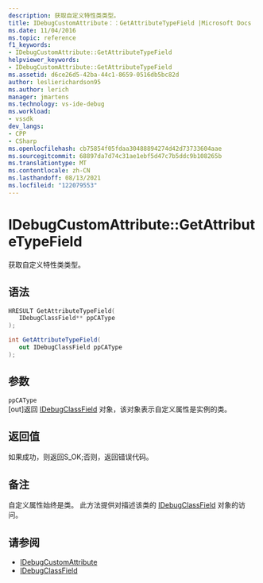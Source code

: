 ```yaml
---
description: 获取自定义特性类类型。
title: IDebugCustomAttribute：：GetAttributeTypeField |Microsoft Docs
ms.date: 11/04/2016
ms.topic: reference
f1_keywords:
- IDebugCustomAttribute::GetAttributeTypeField
helpviewer_keywords:
- IDebugCustomAttribute::GetAttributeTypeField
ms.assetid: d6ce26d5-42ba-44c1-8659-0516db5bc82d
author: leslierichardson95
ms.author: lerich
manager: jmartens
ms.technology: vs-ide-debug
ms.workload:
- vssdk
dev_langs:
- CPP
- CSharp
ms.openlocfilehash: cb75854f05fdaa30488894274d42d73733604aae
ms.sourcegitcommit: 68897da7d74c31ae1ebf5d47c7b5ddc9b108265b
ms.translationtype: MT
ms.contentlocale: zh-CN
ms.lasthandoff: 08/13/2021
ms.locfileid: "122079553"
---
```

# <a name="idebugcustomattributegetattributetypefield"></a>IDebugCustomAttribute::GetAttributeTypeField
获取自定义特性类类型。

## <a name="syntax"></a>语法

```cpp
HRESULT GetAttributeTypeField( 
   IDebugClassField** ppCAType
);
```

```csharp
int GetAttributeTypeField(
   out IDebugClassField ppCAType
);
```

## <a name="parameters"></a>参数
`ppCAType`\
[out]返回 [IDebugClassField](../../../extensibility/debugger/reference/idebugclassfield.md) 对象，该对象表示自定义属性是实例的类。

## <a name="return-value"></a>返回值
 如果成功，则返回S_OK;否则，返回错误代码。

## <a name="remarks"></a>备注
 自定义属性始终是类。 此方法提供对描述该类的 [IDebugClassField](../../../extensibility/debugger/reference/idebugclassfield.md) 对象的访问。

## <a name="see-also"></a>请参阅
- [IDebugCustomAttribute](../../../extensibility/debugger/reference/idebugcustomattribute.md)
- [IDebugClassField](../../../extensibility/debugger/reference/idebugclassfield.md)
